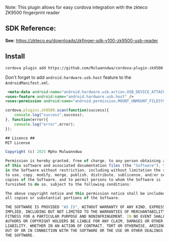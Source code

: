 Note: This plugin allows for easy cordova integration with the zkteco ZK9500 fingerprint reader

## SDK Reference:
**See**: https://zkteco.eu/downloads/zkfinger-sdk-v100-zk9500-usb-reader

## Install

```
cordova plugin add https://github.com/Mulwanndwa/cordova-plugin-zk9500
```
Don't forget to add `android.hardware.usb.host` feature to the `AndroidManifest.xml`.
```xml
 <meta-data android:name="android.hardware.usb.action.USB_DEVICE_ATTACHED" android:resource="@xml/device_filter" />
<uses-feature android:name="android.hardware.usb.host" />
<uses-permission android:name="android.permission.MOUNT_UNMOUNT_FILESYSTEMS" />
```

```js
cordova.plugins.zk9500.scan(function(success){
    console.log("success",success);
}, function(error){
    console.log("error",error);
});

## Licence ##
MIT License

Copyright (c) 2025 Mpho Mulwanndwa

Permission is hereby granted, free of charge, to any person obtaining a copy
of this software and associated documentation files (the "Software"), to deal
in the Software without restriction, including without limitation the rights
to use, copy, modify, merge, publish, distribute, sublicense, and/or sell
copies of the Software, and to permit persons to whom the Software is
furnished to do so, subject to the following conditions:

The above copyright notice and this permission notice shall be included in
all copies or substantial portions of the Software.

THE SOFTWARE IS PROVIDED "AS IS", WITHOUT WARRANTY OF ANY KIND, EXPRESS OR
IMPLIED, INCLUDING BUT NOT LIMITED TO THE WARRANTIES OF MERCHANTABILITY,
FITNESS FOR A PARTICULAR PURPOSE AND NONINFRINGEMENT. IN NO EVENT SHALL THE
AUTHORS OR COPYRIGHT HOLDERS BE LIABLE FOR ANY CLAIM, DAMAGES OR OTHER
LIABILITY, WHETHER IN AN ACTION OF CONTRACT, TORT OR OTHERWISE, ARISING FROM,
OUT OF OR IN CONNECTION WITH THE SOFTWARE OR THE USE OR OTHER DEALINGS IN
THE SOFTWARE.
